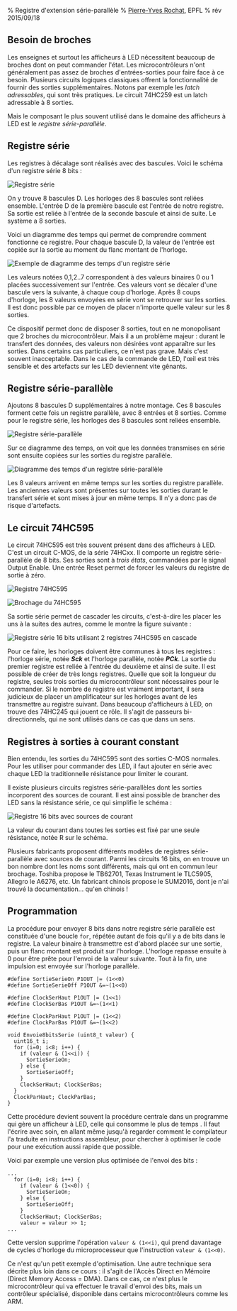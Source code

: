 % Registre d'extension série-parallèle
% [Pierre-Yves Rochat](mailto:pyr@pyr.ch), EPFL
% rév 2015/09/18


## Besoin de broches ###

Les enseignes et surtout les afficheurs à LED nécessitent beaucoup de broches dont on peut commander l'état. Les microcontrôleurs n'ont généralement pas assez de broches d'entrées-sorties pour faire face à ce besoin. Plusieurs circuits logiques classiques offrent la fonctionnalité de fournir des sorties supplémentaires. Notons par exemple les *latch adressables*, qui sont très pratiques. Le circuit 74HC259 est un latch adressable à 8 sorties.

Mais le composant le plus souvent utilisé dans le domaine des afficheurs à LED est le *registre série-parallèle*.

## Registre série ##

Les registres à décalage sont réalisés avec des bascules. Voici le schéma d'un registre série 8 bits :

![Registre série](images/reg-ser.png "Registre série")

On y trouve 8 bascules D. Les horloges des 8 bascules sont reliées ensemble. L'entrée D de la première bascule est l'entrée de notre registre. Sa sortie est reliée à l'entrée de la seconde bascule et ainsi de suite. Le système a 8 sorties.

Voici un diagramme des temps qui permet de comprendre comment fonctionne ce registre. Pour chaque bascule D, la valeur de l'entrée est copiée sur la sortie au moment du flanc montant de l'horloge.

![Exemple de diagramme des temps d'un registre série](images/reg-ser-timing.png "Exemple de diagramme des temps d'un registre série")

Les valeurs notées 0,1,2..7 correspondent à des valeurs binaires 0 ou 1 placées successivement sur l'entrée. Ces valeurs vont se décaler d'une bascule vers la suivante, à chaque coup d'horloge. Après 8 coups d'horloge, les 8 valeurs envoyées en série vont se retrouver sur les sorties. Il est donc possible par ce moyen de placer n'importe quelle valeur sur les 8 sorties.

Ce dispositif permet donc de disposer 8 sorties, tout en ne monopolisant que 2 broches du microcontrôleur. Mais il a un problème majeur : durant le transfert des données, des valeurs non désirées vont apparaître sur les sorties. Dans certains cas particuliers, ce n'est pas grave. Mais c'est souvent inacceptable. Dans le cas de la commande de LED, l'œil est très sensible et des artefacts sur les LED deviennent vite gênants.

## Registre série-parallèle ##

Ajoutons 8 bascules D supplémentaires à notre montage. Ces 8 bascules forment cette fois un registre parallèle, avec 8 entrées et 8 sorties. Comme pour le registre série, les horloges des 8 bascules sont reliées ensemble.

![Registre série-parallèle](images/reg-ser-par.png "Registre série-parallèle")

Sur ce diagramme des temps, on voit que les données transmises en série sont ensuite copiées sur les sorties du registre parallèle.

![Diagramme des temps d'un registre série-parallèle](images/reg-ser-par-timing.png "Diagramme des temps d'un registre série-parallèle")

Les 8 valeurs arrivent en même temps sur les sorties du registre parallèle. Les anciennes valeurs sont présentes sur toutes les sorties durant le transfert série et sont mises à jour en même temps. Il n'y a donc pas de risque d'artefacts. 

## Le circuit 74HC595 ##

Le circuit 74HC595 est très souvent présent dans des afficheurs à LED. C'est un circuit C-MOS, de la série 74HCxx. Il comporte un registre série-parallèle de 8 bits. Ses sorties sont à *trois états*, commandées par le signal Output Enable. Une entrée Reset permet de forcer les valeurs du registre de sortie à zéro.

![Registre 74HC595](images/reg-595.png "Registre 74HC595")

![Brochage du 74HC595](images/pin-595-ti.png "Brochage du 74HC595")

Sa sortie série permet de cascader les circuits, c'est-à-dire les placer les uns à la suites des autres, comme le montre la figure suivante :

![Registre série 16 bits utilisant 2 registres 74HC595 en cascade](images/reg-595-cascade.png "Registre série 16 bits utilisant 2 registres 74HC595 en cascade")

Pour ce faire, les horloges doivent être communes à tous les registres : l'horloge série, notée __*Sck*__ et l'horloge parallèle, notée __*PCk*__. La sortie du premier registre est reliée à l'entrée du deuxième et ainsi de suite. Il est possible de créer de très longs registres. Quelle que soit la longueur du registre, seules trois sorties du microcontrôleur sont nécessaires pour le commander. Si le nombre de registre est vraiment important, il sera judicieux de placer un amplificateur sur les horloges avant de les transmettre au registre suivant. Dans beaucoup d'afficheurs à LED, on trouve des 74HC245 qui jouent ce rôle. Il s'agit de passeurs bi-directionnels, qui ne sont utilisés dans ce cas que dans un sens.

## Registres à sorties à courant constant ##

Bien entendu, les sorties du 74HC595 sont des sorties C-MOS normales. Pour les utiliser pour commander des LED, il faut ajouter en série avec chaque LED la traditionnelle résistance pour limiter le courant.

Il existe plusieurs circuits registres série-parallèles dont les sorties incorporent des sources de courant. Il est ainsi possible de brancher des LED sans la résistance série, ce qui simplifie le schéma :

![Registre 16 bits avec sources de courant](images/reg-16bits-sc.png "Registre 16 bits avec sources de courant")

La valeur du courant dans toutes les sorties est fixé par une seule résistance, notée R sur le schéma. 

Plusieurs fabricants proposent différents modèles de registres série-parallèle avec sources de courant. Parmi les circuits 16 bits, on en trouve un bon  nombre dont les noms sont différents, mais qui ont en commun leur brochage. Toshiba propose le TB62701, Texas Instrument le TLC5905, Allegro le A6276, etc. Un fabricant chinois propose le SUM2016, dont je n'ai trouvé la documentation... qu'en chinois !

## Programmation ##

La procédure pour envoyer 8 bits dans notre registre série parallèle est constituée d'une boucle `for`, répétée autant de fois qu'il y a de bits dans le registre. La valeur binaire à transmettre est d'abord placée sur une sortie, puis un flanc montant est produit sur l'horloge. L'horloge repasse ensuite à 0 pour être prête pour l'envoi de la valeur suivante. Tout à la fin, une impulsion est envoyée sur l'horloge parallèle.

~~~~~~~ { .c .numberLines startFrom="1" }
#define SortieSerieOn P1OUT |= (1<<0)
#define SortieSerieOff P1OUT &=~(1<<0)

#define ClockSerHaut P1OUT |= (1<<1)
#define ClockSerBas P1OUT &=~(1<<1)

#define ClockParHaut P1OUT |= (1<<2)
#define ClockParBas P1OUT &=~(1<<2)

void Envoie8bitsSerie (uint8_t valeur) {
  uint16_t i;
  for (i=0; i<8; i++) {
    if (valeur & (1<<i)) {
      SortieSerieOn;
    } else {
      SortieSerieOff;
    }
    ClockSerHaut; ClockSerBas;
  }
  ClockParHaut; ClockParBas;
}
~~~~~~~
<!-- retour au mode normal pour l'éditeur -->

Cette procédure devient souvent la procédure centrale dans un programme qui gère un afficheur à LED, celle qui consomme le plus de temps . Il faut l'écrire avec soin, en allant même jusqu'à regarder comment le compilateur l'a traduite en instructions assembleur, pour chercher à optimiser le code pour une exécution aussi rapide que possible.

Voici par exemple une version plus optimisée de l'envoi des bits :

~~~~~~~ { .c .numberLines startFrom="11" }
...
  for (i=0; i<8; i++) {
    if (valeur & (1<<0)) {
      SortieSerieOn;
    } else {
      SortieSerieOff;
    }
    ClockSerHaut; ClockSerBas;
    valeur = valeur >> 1;
...
~~~~~~~
<!-- retour au mode normal pour l'éditeur -->

Cette version supprime l'opération `valeur & (1<<i)`, qui prend davantage de cycles d'horloge du microprocesseur que l'instruction `valeur & (1<<0)`.

Ce n'est qu'un petit exemple d'optimisation. Une autre technique sera décrite plus loin dans ce cours : il s'agit de l'Accès Direct en Mémoire (Direct Memory Access = DMA). Dans ce cas, ce n'est plus le microcontrôleur qui va effectuer le travail d'envoi des bits, mais un contrôleur spécialisé, disponible dans certains microcontrôleurs comme les ARM.





